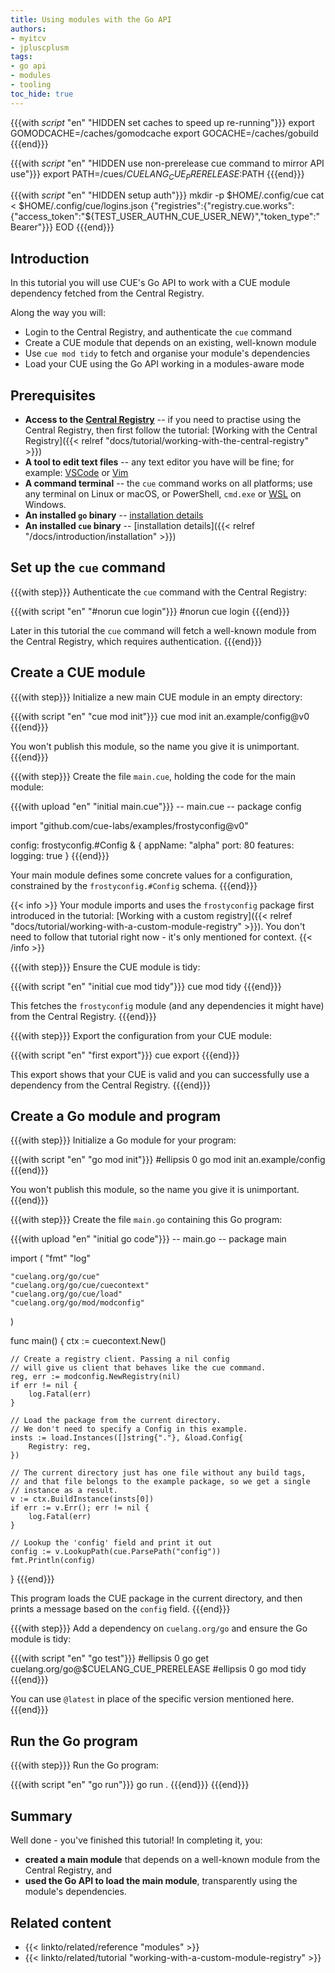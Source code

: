 ```yaml
---
title: Using modules with the Go API
authors:
- myitcv
- jpluscplusm
tags:
- go api
- modules
- tooling
toc_hide: true
---
```


{{{with _script_ "en" "HIDDEN set caches to speed up re-running"}}}
export GOMODCACHE=/caches/gomodcache
export GOCACHE=/caches/gobuild
{{{end}}}

{{{with _script_ "en" "HIDDEN use non-prerelease cue command to mirror API use"}}}
export PATH=/cues/$CUELANG_CUE_PRERELEASE:$PATH
{{{end}}}

{{{with _script_ "en" "HIDDEN setup auth"}}}
mkdir -p $HOME/.config/cue
cat <<EOD > $HOME/.config/cue/logins.json
{"registries":{"registry.cue.works":{"access_token":"${TEST_USER_AUTHN_CUE_USER_NEW}","token_type":"Bearer"}}}
EOD
{{{end}}}

## Introduction

In this tutorial you will
use CUE's Go API to work with a CUE module dependency fetched from the Central Registry.

Along the way you will:

- Login to the Central Registry, and authenticate the `cue` command
- Create a CUE module that depends on an existing, well-known module
- Use `cue mod tidy` to fetch and organise your module's dependencies
- Load your CUE using the Go API working in a modules-aware mode

## Prerequisites

- **Access to the [Central Registry](https://registry.cue.works)** -- if you
  need to practise using the Central Registry, then first follow the
  tutorial: [Working with the Central Registry]({{< relref "docs/tutorial/working-with-the-central-registry" >}})
- **A tool to edit text files** -- any text editor you have will be fine;
    for example: [VSCode](https://code.visualstudio.com/) or [Vim](https://neovim.io/)
- **A command terminal** -- the `cue` command works on all platforms;
  use any terminal on Linux or macOS, or PowerShell, `cmd.exe` or
  [WSL](https://learn.microsoft.com/en-us/windows/wsl/install) on Windows.
- **An installed `go` binary** -- [installation details](https://go.dev/doc/install)
- **An installed `cue` binary** -- [installation details]({{< relref "/docs/introduction/installation" >}})

## Set up the `cue` command

{{{with step}}}
Authenticate the `cue` command with the Central Registry:

{{{with script "en" "#norun cue login"}}}
#norun
cue login
{{{end}}}

Later in this tutorial the `cue` command will fetch a well-known module from
the Central Registry, which requires authentication.
{{{end}}}

## Create a CUE module

{{{with step}}}
Initialize a new main CUE module in an empty directory:

{{{with script "en" "cue mod init"}}}
cue mod init an.example/config@v0
{{{end}}}

You won't publish this module, so the name you give it is unimportant.
{{{end}}}

{{{with step}}}
Create the file `main.cue`, holding the code for the main module:

{{{with upload "en" "initial main.cue"}}}
-- main.cue --
package config

import "github.com/cue-labs/examples/frostyconfig@v0"

config: frostyconfig.#Config & {
	appName: "alpha"
	port:    80
	features: logging: true
}
{{{end}}}

Your main module defines some concrete values for a configuration,
constrained by the `frostyconfig.#Config` schema.
{{{end}}}

{{< info >}}
Your module imports and uses the `frostyconfig` package first introduced in the tutorial:
[Working with a custom registry]({{< relref "docs/tutorial/working-with-a-custom-module-registry" >}}).
You don't need to follow that tutorial right now - it's only mentioned for context.
{{< /info >}}

{{{with step}}}
Ensure the CUE module is tidy:

{{{with script "en" "initial cue mod tidy"}}}
cue mod tidy
{{{end}}}

This fetches the `frostyconfig` module (and any dependencies it might have)
from the Central Registry.
{{{end}}}

{{{with step}}}
Export the configuration from your CUE module:

{{{with script "en" "first export"}}}
cue export
{{{end}}}

This export shows that your CUE is valid and you can successfully use a
dependency from the Central Registry.
{{{end}}}

## Create a Go module and program

{{{with step}}}
Initialize a Go module for your program:

{{{with script "en" "go mod init"}}}
#ellipsis 0
go mod init an.example/config
{{{end}}}

You won't publish this module, so the name you give it is unimportant.
{{{end}}}

{{{with step}}}
Create the file `main.go` containing this Go program:

{{{with upload "en" "initial go code"}}}
-- main.go --
package main

import (
	"fmt"
	"log"

	"cuelang.org/go/cue"
	"cuelang.org/go/cue/cuecontext"
	"cuelang.org/go/cue/load"
	"cuelang.org/go/mod/modconfig"
)

func main() {
	ctx := cuecontext.New()

	// Create a registry client. Passing a nil config
	// will give us client that behaves like the cue command.
	reg, err := modconfig.NewRegistry(nil)
	if err != nil {
		log.Fatal(err)
	}

	// Load the package from the current directory.
	// We don't need to specify a Config in this example.
	insts := load.Instances([]string{"."}, &load.Config{
		Registry: reg,
	})

	// The current directory just has one file without any build tags,
	// and that file belongs to the example package, so we get a single
	// instance as a result.
	v := ctx.BuildInstance(insts[0])
	if err := v.Err(); err != nil {
		log.Fatal(err)
	}

	// Lookup the 'config' field and print it out
	config := v.LookupPath(cue.ParsePath("config"))
	fmt.Println(config)
}
{{{end}}}

This program loads the CUE package in the current directory,
and then prints a message based on the `config` field.
{{{end}}}

{{{with step}}}
Add a dependency on `cuelang.org/go` and ensure the Go module is tidy:

{{{with script "en" "go test"}}}
#ellipsis 0
go get cuelang.org/go@$CUELANG_CUE_PRERELEASE
#ellipsis 0
go mod tidy
{{{end}}}

You can use `@latest` in place of the specific version mentioned here.
{{{end}}}

## Run the Go program

{{{with step}}}
Run the Go program:

{{{with script "en" "go run"}}}
go run .
{{{end}}}
{{{end}}}

## Summary

Well done - you've finished this tutorial! In completing it, you:

- **created a main module** that depends on a well-known module from the Central Registry, and
- **used the Go API to load the main module**, transparently using the module's dependencies.

## Related content

- {{< linkto/related/reference "modules" >}}
- {{< linkto/related/tutorial "working-with-a-custom-module-registry" >}}

